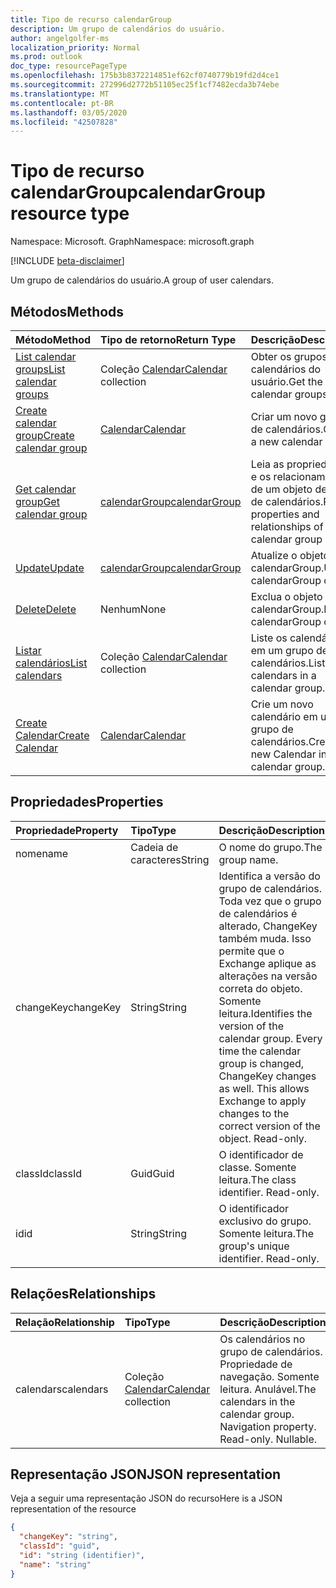 ```yaml
---
title: Tipo de recurso calendarGroup
description: Um grupo de calendários do usuário.
author: angelgolfer-ms
localization_priority: Normal
ms.prod: outlook
doc_type: resourcePageType
ms.openlocfilehash: 175b3b8372214851ef62cf0740779b19fd2d4ce1
ms.sourcegitcommit: 272996d2772b51105ec25f1cf7482ecda3b74ebe
ms.translationtype: MT
ms.contentlocale: pt-BR
ms.lasthandoff: 03/05/2020
ms.locfileid: "42507828"
---
```

# <a name="calendargroup-resource-type"></a><span data-ttu-id="a2752-103">Tipo de recurso calendarGroup</span><span class="sxs-lookup"><span data-stu-id="a2752-103">calendarGroup resource type</span></span>

<span data-ttu-id="a2752-104">Namespace: Microsoft. Graph</span><span class="sxs-lookup"><span data-stu-id="a2752-104">Namespace: microsoft.graph</span></span>

[!INCLUDE [beta-disclaimer](../../includes/beta-disclaimer.md)]

<span data-ttu-id="a2752-105">Um grupo de calendários do usuário.</span><span class="sxs-lookup"><span data-stu-id="a2752-105">A group of user calendars.</span></span>

## <a name="methods"></a><span data-ttu-id="a2752-106">Métodos</span><span class="sxs-lookup"><span data-stu-id="a2752-106">Methods</span></span>

| <span data-ttu-id="a2752-107">Método</span><span class="sxs-lookup"><span data-stu-id="a2752-107">Method</span></span>                                                      | <span data-ttu-id="a2752-108">Tipo de retorno</span><span class="sxs-lookup"><span data-stu-id="a2752-108">Return Type</span></span>                        | <span data-ttu-id="a2752-109">Descrição</span><span class="sxs-lookup"><span data-stu-id="a2752-109">Description</span></span>                                                   |
| :---------------------------------------------------------- | :--------------------------------- | :------------------------------------------------------------ |
| [<span data-ttu-id="a2752-110">List calendar groups</span><span class="sxs-lookup"><span data-stu-id="a2752-110">List calendar groups</span></span>](../api/user-list-calendargroups.md)  | <span data-ttu-id="a2752-111">Coleção [Calendar](calendar.md)</span><span class="sxs-lookup"><span data-stu-id="a2752-111">[Calendar](calendar.md) collection</span></span> | <span data-ttu-id="a2752-112">Obter os grupos de calendários do usuário.</span><span class="sxs-lookup"><span data-stu-id="a2752-112">Get the user's calendar groups.</span></span>                               |
| [<span data-ttu-id="a2752-113">Create calendar group</span><span class="sxs-lookup"><span data-stu-id="a2752-113">Create calendar group</span></span>](../api/user-post-calendargroups.md) | [<span data-ttu-id="a2752-114">Calendar</span><span class="sxs-lookup"><span data-stu-id="a2752-114">Calendar</span></span>](calendar.md)            | <span data-ttu-id="a2752-115">Criar um novo grupo de calendários.</span><span class="sxs-lookup"><span data-stu-id="a2752-115">Create a new calendar group.</span></span>                                  |
| [<span data-ttu-id="a2752-116">Get calendar group</span><span class="sxs-lookup"><span data-stu-id="a2752-116">Get calendar group</span></span>](../api/calendargroup-get.md)           | [<span data-ttu-id="a2752-117">calendarGroup</span><span class="sxs-lookup"><span data-stu-id="a2752-117">calendarGroup</span></span>](calendargroup.md)  | <span data-ttu-id="a2752-118">Leia as propriedades e os relacionamentos de um objeto de grupo de calendários.</span><span class="sxs-lookup"><span data-stu-id="a2752-118">Read properties and relationships of a calendar group object.</span></span> |
| [<span data-ttu-id="a2752-119">Update</span><span class="sxs-lookup"><span data-stu-id="a2752-119">Update</span></span>](../api/calendargroup-update.md)                    | [<span data-ttu-id="a2752-120">calendarGroup</span><span class="sxs-lookup"><span data-stu-id="a2752-120">calendarGroup</span></span>](calendargroup.md)  | <span data-ttu-id="a2752-121">Atualize o objeto calendarGroup.</span><span class="sxs-lookup"><span data-stu-id="a2752-121">Update calendarGroup object.</span></span>                                  |
| [<span data-ttu-id="a2752-122">Delete</span><span class="sxs-lookup"><span data-stu-id="a2752-122">Delete</span></span>](../api/calendargroup-delete.md)                    | <span data-ttu-id="a2752-123">Nenhum</span><span class="sxs-lookup"><span data-stu-id="a2752-123">None</span></span>                               | <span data-ttu-id="a2752-124">Exclua o objeto calendarGroup.</span><span class="sxs-lookup"><span data-stu-id="a2752-124">Delete calendarGroup object.</span></span>                                  |
| [<span data-ttu-id="a2752-125">Listar calendários</span><span class="sxs-lookup"><span data-stu-id="a2752-125">List calendars</span></span>](../api/calendargroup-list-calendars.md)    | <span data-ttu-id="a2752-126">Coleção [Calendar](calendar.md)</span><span class="sxs-lookup"><span data-stu-id="a2752-126">[Calendar](calendar.md) collection</span></span> | <span data-ttu-id="a2752-127">Liste os calendários em um grupo de calendários.</span><span class="sxs-lookup"><span data-stu-id="a2752-127">List calendars in a calendar group.</span></span>                           |
| [<span data-ttu-id="a2752-128">Create Calendar</span><span class="sxs-lookup"><span data-stu-id="a2752-128">Create Calendar</span></span>](../api/calendargroup-post-calendars.md)   | [<span data-ttu-id="a2752-129">Calendar</span><span class="sxs-lookup"><span data-stu-id="a2752-129">Calendar</span></span>](calendar.md)            | <span data-ttu-id="a2752-130">Crie um novo calendário em um grupo de calendários.</span><span class="sxs-lookup"><span data-stu-id="a2752-130">Create a new Calendar in a calendar group.</span></span>                    |

## <a name="properties"></a><span data-ttu-id="a2752-131">Propriedades</span><span class="sxs-lookup"><span data-stu-id="a2752-131">Properties</span></span>

| <span data-ttu-id="a2752-132">Propriedade</span><span class="sxs-lookup"><span data-stu-id="a2752-132">Property</span></span>  | <span data-ttu-id="a2752-133">Tipo</span><span class="sxs-lookup"><span data-stu-id="a2752-133">Type</span></span>   | <span data-ttu-id="a2752-134">Descrição</span><span class="sxs-lookup"><span data-stu-id="a2752-134">Description</span></span>                                                                                                                                                                                               |
| :-------- | :----- | :-------------------------------------------------------------------------------------------------------------------------------------------------------------------------------------------------------- |
| <span data-ttu-id="a2752-135">nome</span><span class="sxs-lookup"><span data-stu-id="a2752-135">name</span></span>      | <span data-ttu-id="a2752-136">Cadeia de caracteres</span><span class="sxs-lookup"><span data-stu-id="a2752-136">String</span></span> | <span data-ttu-id="a2752-137">O nome do grupo.</span><span class="sxs-lookup"><span data-stu-id="a2752-137">The group name.</span></span>                                                                                                                                                                                           |
| <span data-ttu-id="a2752-138">changeKey</span><span class="sxs-lookup"><span data-stu-id="a2752-138">changeKey</span></span> | <span data-ttu-id="a2752-139">String</span><span class="sxs-lookup"><span data-stu-id="a2752-139">String</span></span> | <span data-ttu-id="a2752-p101">Identifica a versão do grupo de calendários. Toda vez que o grupo de calendários é alterado, ChangeKey também muda. Isso permite que o Exchange aplique as alterações na versão correta do objeto. Somente leitura.</span><span class="sxs-lookup"><span data-stu-id="a2752-p101">Identifies the version of the calendar group. Every time the calendar group is changed, ChangeKey changes as well. This allows Exchange to apply changes to the correct version of the object. Read-only.</span></span> |
| <span data-ttu-id="a2752-144">classId</span><span class="sxs-lookup"><span data-stu-id="a2752-144">classId</span></span>   | <span data-ttu-id="a2752-145">Guid</span><span class="sxs-lookup"><span data-stu-id="a2752-145">Guid</span></span>   | <span data-ttu-id="a2752-p102">O identificador de classe. Somente leitura.</span><span class="sxs-lookup"><span data-stu-id="a2752-p102">The class identifier. Read-only.</span></span>                                                                                                                                                                          |
| <span data-ttu-id="a2752-148">id</span><span class="sxs-lookup"><span data-stu-id="a2752-148">id</span></span>        | <span data-ttu-id="a2752-149">String</span><span class="sxs-lookup"><span data-stu-id="a2752-149">String</span></span> | <span data-ttu-id="a2752-p103">O identificador exclusivo do grupo. Somente leitura.</span><span class="sxs-lookup"><span data-stu-id="a2752-p103">The group's unique identifier. Read-only.</span></span>                                                                                                                                                                 |

## <a name="relationships"></a><span data-ttu-id="a2752-152">Relações</span><span class="sxs-lookup"><span data-stu-id="a2752-152">Relationships</span></span>

| <span data-ttu-id="a2752-153">Relação</span><span class="sxs-lookup"><span data-stu-id="a2752-153">Relationship</span></span> | <span data-ttu-id="a2752-154">Tipo</span><span class="sxs-lookup"><span data-stu-id="a2752-154">Type</span></span>                               | <span data-ttu-id="a2752-155">Descrição</span><span class="sxs-lookup"><span data-stu-id="a2752-155">Description</span></span>                                                                    |
| :----------- | :--------------------------------- | :----------------------------------------------------------------------------- |
| <span data-ttu-id="a2752-156">calendars</span><span class="sxs-lookup"><span data-stu-id="a2752-156">calendars</span></span>    | <span data-ttu-id="a2752-157">Coleção [Calendar](calendar.md)</span><span class="sxs-lookup"><span data-stu-id="a2752-157">[Calendar](calendar.md) collection</span></span> | <span data-ttu-id="a2752-p104">Os calendários no grupo de calendários. Propriedade de navegação. Somente leitura. Anulável.</span><span class="sxs-lookup"><span data-stu-id="a2752-p104">The calendars in the calendar group. Navigation property. Read-only. Nullable.</span></span> |

## <a name="json-representation"></a><span data-ttu-id="a2752-162">Representação JSON</span><span class="sxs-lookup"><span data-stu-id="a2752-162">JSON representation</span></span>

<span data-ttu-id="a2752-163">Veja a seguir uma representação JSON do recurso</span><span class="sxs-lookup"><span data-stu-id="a2752-163">Here is a JSON representation of the resource</span></span>

<!-- {
  "blockType": "resource",
  "optionalProperties": [
    "calendars"
  ],
  "keyProperty": "id",
  "@odata.type": "microsoft.graph.calendarGroup"
}-->

```json
{
  "changeKey": "string",
  "classId": "guid",
  "id": "string (identifier)",
  "name": "string"
}
```

<!-- uuid: 8fcb5dbc-d5aa-4681-8e31-b001d5168d79
2015-10-25 14:57:30 UTC -->

<!--
{
  "type": "#page.annotation",
  "description": "calendarGroup resource",
  "keywords": "",
  "section": "documentation",
  "tocPath": "",
  "suppressions": []
}
-->

